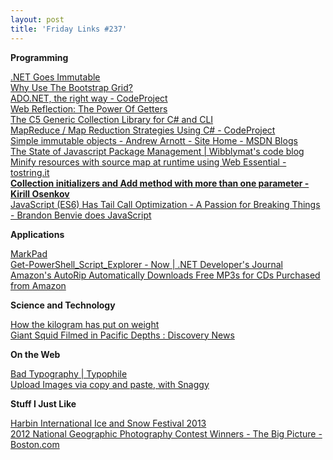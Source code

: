 ```yaml
---
layout: post
title: 'Friday Links #237'
---
```

**Programming**

[.NET Goes Immutable](http://www.infoq.com/news/2013/01/Immutable-BCL)   
[Why Use The Bootstrap Grid?](http://odetocode.com/blogs/scott/archive/2013/01/08/why-use-the-bootstrap-grid.aspx)   
[ADO.NET, the right way - CodeProject](http://www.codeproject.com/Articles/522226/ADO-NET-2cplustheplusrightplusway)   
[Web Reflection: The Power Of Getters](http://webreflection.blogspot.de/2013/01/the-power-of-getters.html)   
[The C5 Generic Collection Library for C# and CLI](http://www.itu.dk/research/c5/)   
[MapReduce / Map Reduction Strategies Using C# - CodeProject](http://www.codeproject.com/Articles/524233/MapReduceplus-2fplusMapplusReductionplusStrategies)   
[Simple immutable objects - Andrew Arnott - Site Home - MSDN Blogs](http://blogs.msdn.com/b/andrewarnottms/archive/2013/01/08/simple-immutable-objects.aspx?CommentPosted=true#commentmessage)   
[The State of Javascript Package Management | Wibblymat's code blog](http://wibblycode.wordpress.com/2013/01/01/the-state-of-javascript-package-management/)   
[Minify resources with source map at runtime using Web Essential - tostring.it](http://tostring.it/2013/01/08/minify-resources-with-source-map-at-runtime-using-web-essential/)   
[**Collection initializers and Add method with more than one parameter - Kirill Osenkov**](http://blogs.msdn.com/b/kirillosenkov/archive/2013/01/07/collection-initializers-and-add-method-with-more-than-one-parameter.aspx)   
[JavaScript (ES6) Has Tail Call Optimization - A Passion for Breaking Things - Brandon Benvie does JavaScript](http://bbenvie.com/articles/2013-01-06/JavaScript-ES6-Has-Tail-Call-Optimization)

**Applications**

[MarkPad](http://code52.org/DownmarkerWPF/)   
[Get-PowerShell_Script_Explorer - Now | .NET Developer's Journal](https://dotnet.sys-con.com/node/2478197)   
[Amazon's AutoRip Automatically Downloads Free MP3s for CDs Purchased from Amazon](http://lifehacker.com/5974800/amazons-autorip-automatically-downloads-free-mp3s-for-cds-purchased-from-amazon)

**Science and Technology**

[How the kilogram has put on weight](http://www.sciencedaily.com/releases/2013/01/130107082614.htm)   
[Giant Squid Filmed in Pacific Depths : Discovery News](http://news.discovery.com/earth/giant-squid-filmed-in-pacific-depths-130107.html)

**On the Web**

[Bad Typography | Typophile](http://typophile.com/node/55058)   
[Upload Images via copy and paste, with Snaggy](http://www.freewaregenius.com/upload-images-via-copy-and-paste-with-snaggy/)

**Stuff I Just Like**

[Harbin International Ice and Snow Festival 2013](http://www.boston.com/bigpicture/2013/01/harbin_international_ice_and_s_1.html)   
[2012 National Geographic Photography Contest Winners - The Big Picture - Boston.com](http://www.boston.com/bigpicture/2013/01/2012_national_geographic_photo.html)
